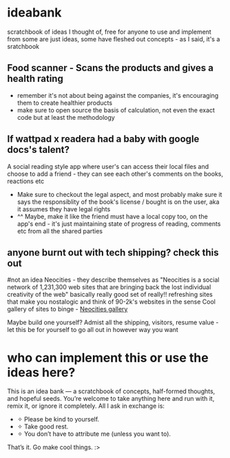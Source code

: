 # ideabank
scratchbook of ideas I thought of, free for anyone to use and implement from
some are just ideas, some have fleshed out concepts - as I said, it's a sratchbook

## Food scanner - Scans the products and gives a health rating
- remember it's not about being against the companies, it's encouraging them to create healthier products
- make sure to open source the basis of calculation, not even the exact code but at least the methodology
## If wattpad x readera had a baby with google docs's talent?
A social reading style app where user's can access their local files and choose to add a friend - they can see each other's comments on the books, reactions etc
- Make sure to checkout the legal aspect, and most probably make sure it says the responsiblity of the book's license / bought is on the user, aka it assumes they have legal rights
- ^^ Maybe, make it like the friend must have a local copy too, on the app's end - it's just maintaining state of progress of reading, comments etc from all the shared parties
## anyone burnt out with tech shipping? check this out
#not an idea
Neocities - they describe themselves as "Neocities is a social network of 1,231,300 web sites that are bringing back the lost individual creativity of the web" 
basically really good set of really!! refreshing sites that make you nostalogic and think of 90-2k's websites in the sense
Cool gallery of sites to binge - [Neocities gallery](https://neocities.org/browse)

Maybe build one yourself? Admist all the shipping, visitors, resume value - let this be for yourself to go all out in however way you want
# who can implement this or use the ideas here?
This is an idea bank — a scratchbook of concepts, half-formed thoughts, and hopeful seeds.
You’re welcome to take anything here and run with it, remix it, or ignore it completely.
All I ask in exchange is:
- ✧ Please be kind to yourself.
- ✧ Take good rest.
- ✧ You don’t have to attribute me (unless you want to).

That’s it. Go make cool things. :>
